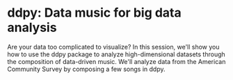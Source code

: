 ddpy: Data music for big data analysis
====

Are your data too complicated to visualize? In this session,
we'll show you how to use the ddpy package to analyze
high-dimensional datasets through the composition of
data-driven music. We'll analyze data from the American
Community Survey by composing a few songs in ddpy.
